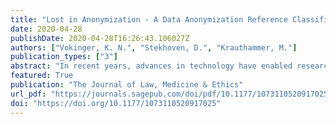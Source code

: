 ```yaml
---
title: "Lost in Anonymization - A Data Anonymization Reference Classification Merging Legal and Technical Considerations"
date: 2020-04-28
publishDate: 2020-04-28T16:26:43.106027Z
authors: ["Vokinger, K. N.", "Stekhoven, D.", "Krauthammer, M."]
publication_types: ["3"]
abstract: "In recent years, advances in technology have enabled research with health data derived from large volumes of electronic health records (EHR) and other health-related data sources to improve innovation and quality in medicine. This has also been accelerated through national and international efforts offering access to repositories containing an increasing amount of clinical knowledge and collaborative platforms harmonizing not only the algorithms used, but also ontologies enabling better interoperability. At the same time there is growing concern that the use of health data for publicly-funded research may lead to exposure of patients' personal information, which potentially increases, among other things, risks for discrimination. Legislators have addressed this issue by implementing regulations to protect patient privacy, often focusing on data anonymization, i.e., the removal or masking of identifiable information. In this study we analyze, how the regulations in three jurisdictions (United States, European Union, Switzerland) distinguish between different levels of anonymization of health data, and assess whether and how these levels align with technical advancements."
featured: True
publication: "The Journal of Law, Medicine & Ethics"
url_pdf: "https://journals.sagepub.com/doi/pdf/10.1177/1073110520917025"
doi: "https://doi.org/10.1177/1073110520917025"
---
```

